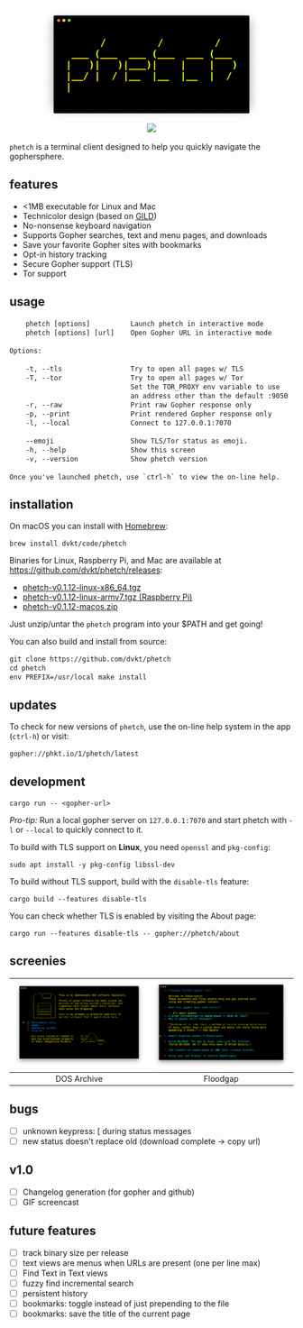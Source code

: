<!--
      /         /         /
 ___ (___  ___ (___  ___ (___
|   )|   )|___)|    |    |   )
|__/ |  / |__  |__  |__  |  /
|
--> <p align="center"> <img src="./img/logo.png"> <br>
<a href="https://git.io/JveQo">
<img src="https://img.shields.io/github/v/release/dvkt/phetch?include_prereleases">
</a>
</p>

`phetch` is a terminal client designed to help you quickly navigate
the gophersphere.

## features

- <1MB executable for Linux and Mac
- Technicolor design (based on [GILD](https://github.com/dvkt/gild))
- No-nonsense keyboard navigation
- Supports Gopher searches, text and menu pages, and downloads
- Save your favorite Gopher sites with bookmarks
- Opt-in history tracking
- Secure Gopher support (TLS)
- Tor support

## usage

        phetch [options]          Launch phetch in interactive mode
        phetch [options] [url]    Open Gopher URL in interactive mode

    Options:

        -t, --tls                 Try to open all pages w/ TLS
        -T, --tor                 Try to open all pages w/ Tor
                                  Set the TOR_PROXY env variable to use
                                  an address other than the default :9050
        -r, --raw                 Print raw Gopher response only
        -p, --print               Print rendered Gopher response only
        -l, --local               Connect to 127.0.0.1:7070

        --emoji                   Show TLS/Tor status as emoji.
        -h, --help                Show this screen
        -v, --version             Show phetch version

    Once you've launched phetch, use `ctrl-h` to view the on-line help.

## installation

On macOS you can install with [Homebrew](https://brew.sh/):

    brew install dvkt/code/phetch

Binaries for Linux, Raspberry Pi, and Mac are available at
https://github.com/dvkt/phetch/releases:

- [phetch-v0.1.12-linux-x86_64.tgz][0]
- [phetch-v0.1.12-linux-armv7.tgz (Raspberry Pi)][1]
- [phetch-v0.1.12-macos.zip][2]

Just unzip/untar the `phetch` program into your $PATH and get going!

You can also build and install from source:

    git clone https://github.com/dvkt/phetch
    cd phetch
    env PREFIX=/usr/local make install

## updates

To check for new versions of `phetch`, use the on-line help system in
the app (`ctrl-h`) or visit:

    gopher://phkt.io/1/phetch/latest

## development

    cargo run -- <gopher-url>

*Pro-tip:* Run a local gopher server on `127.0.0.1:7070` and start
phetch with `-l` or `--local` to quickly connect to it.

To build with TLS support on **Linux**, you need `openssl` and
`pkg-config`:

    sudo apt install -y pkg-config libssl-dev

To build without TLS support, build with the `disable-tls` feature:

    cargo build --features disable-tls

You can check whether TLS is enabled by visiting the About page:

    cargo run --features disable-tls -- gopher://phetch/about

## screenies

|![DOS Archive](./img/dos.png)|![Floodgap](./img/menu-view.png)|
|:-:|:-:|
| DOS Archive | Floodgap |

## bugs

- [ ] unknown keypress: [ during status messages
- [ ] new status doesn't replace old (download complete -> copy url)

## v1.0

- [ ] Changelog generation (for gopher and github)
- [ ] GIF screencast

## future features

- [ ] track binary size per release
- [ ] text views are menus when URLs are present (one per line max)
- [ ] Find Text in Text views
- [ ] fuzzy find incremental search
- [ ] persistent history
- [ ] bookmarks: toggle instead of just prepending to the file
- [ ] bookmarks: save the title of the current page

[0]: https://github.com/dvkt/phetch/releases/download/v0.1.12/phetch-v0.1.12-linux-x86_64.tgz
[1]: https://github.com/dvkt/phetch/releases/download/v0.1.12/phetch-v0.1.12-linux-armv7.tgz
[2]: https://github.com/dvkt/phetch/releases/download/v0.1.12/phetch-v0.1.12-macos.zip
